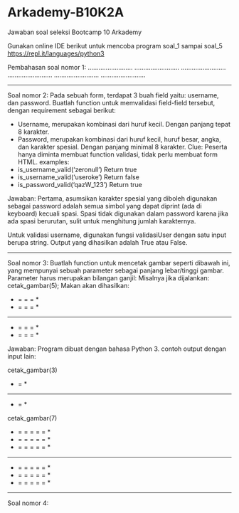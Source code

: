# Arkademy-B10K2A
Jawaban soal seleksi Bootcamp 10 Arkademy

Gunakan online IDE berikut untuk mencoba program soal_1 sampai soal_5
https://repl.it/languages/python3

Pembahasan soal nomor 1:
.........................
.........................
.........................
.........................
.........................
.........................

-----------------------------------------------------------------------------------
Soal nomor 2:
Pada sebuah form, terdapat 3 buah field yaitu: username, dan password.
Buatlah function untuk memvalidasi field-field tersebut, dengan requirement 
sebagai berikut:
- Username, merupakan kombinasi dari huruf kecil. Dengan panjang tepat 8
karakter.
- Password, merupakan kombinasi dari huruf kecil, huruf besar, angka, dan
karakter spesial. Dengan panjang minimal 8 karakter.
Clue:
Peserta hanya diminta membuat function validasi, tidak perlu membuat form HTML.
examples:
- is_username_valid(‘zeronull’)
Return true
- is_username_valid(‘useroke’)
Return false
- is_password_valid(‘qazW_123’)
Return true

Jawaban:
Pertama, asumsikan karakter spesial yang diboleh digunakan sebagai password 
adalah semua simbol yang dapat diprint (ada di keyboard) kecuali spasi.
Spasi tidak digunakan dalam password karena jika ada spasi berurutan, sulit 
untuk menghitung jumlah karakternya.

Untuk validasi username, digunakan fungsi validasiUser dengan satu input berupa string.
Output yang dihasilkan adalah True atau False.

-----------------------------------------------------------------------------------
Soal nomor 3:
Buatlah function untuk mencetak gambar seperti dibawah ini, yang mempunyai
sebuah parameter sebagai panjang lebar/tinggi gambar. Parameter harus merupakan
bilangan ganjil:
Misalnya jika dijalankan:
cetak_gambar(5);
Makan akan dihasilkan:
* = = = *
* = = = *
* * * * *
* = = = *
* = = = *

Jawaban:
Program dibuat dengan bahasa Python 3.
contoh output dengan input lain:

cetak_gambar(3)
* = *
* * *
* = *

cetak_gambar(7)
* = = = = = *
* = = = = = *
* = = = = = *
* * * * * * *
* = = = = = *
* = = = = = *
* = = = = = *

-----------------------------------------------------------------------------------
Soal nomor 4:


